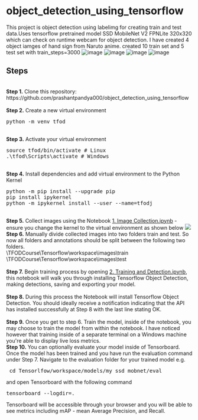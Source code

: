﻿# object_detection_using_tensorflow
This project is object detection using labelimg for creating train and test data.Uses tensorflow pretrained model SSD MobileNet V2 FPNLite 320x320 which can check on runtime webcam for object detection. I have created 4 object iamges of hand sign from Naruto anime. created 10 train set and 5 test set with train_steps=3000
![image](https://user-images.githubusercontent.com/47704891/123641925-63df0980-d840-11eb-83cb-34e31ab0befc.png)
![image](https://user-images.githubusercontent.com/47704891/123641956-6ccfdb00-d840-11eb-91be-dae2a13aaf54.png)
![image](https://user-images.githubusercontent.com/47704891/123641989-72c5bc00-d840-11eb-8ac0-76f5ebebc933.png)
![image](https://user-images.githubusercontent.com/47704891/123642029-78bb9d00-d840-11eb-9a00-40ef423ad43e.png)


## Steps
<br />
<b>Step 1.</b> Clone this repository: https://github.com/prashantpandya000/object_detection_using_tensorflow
<br/><br/>
<b>Step 2.</b> Create a new virtual environment 
<pre>
python -m venv tfod
</pre> 
<br/>
<b>Step 3.</b> Activate your virtual environment
<pre>
source tfod/bin/activate # Linux
.\tfod\Scripts\activate # Windows 
</pre>
<br/>
<b>Step 4.</b> Install dependencies and add virtual environment to the Python Kernel
<pre>
python -m pip install --upgrade pip
pip install ipykernel
python -m ipykernel install --user --name=tfodj
</pre>
<br/>
<b>Step 5.</b> Collect images using the Notebook <a href="https://github.com/prashantpandya000/object_detection_using_tensorflow/blob/master/1.%20Image%20Collection.ipynb">1. Image Collection.ipynb</a> - ensure you change the kernel to the virtual environment as shown below
<img src="https://i.imgur.com/8yac6Xl.png"> 
<br/>
<b>Step 6.</b> Manually divide collected images into two folders train and test. So now all folders and annotations should be split between the following two folders. <br/>
\TFODCourse\Tensorflow\workspace\images\train<br />
\TFODCourse\Tensorflow\workspace\images\test
<br/><br/>
<b>Step 7.</b> Begin training process by opening <a href="https://github.com/prashantpandya000/object_detection_using_tensorflow/blob/master/2.%20Training%20and%20Detection.ipynb">2. Training and Detection.ipynb</a>, this notebook will walk you through installing Tensorflow Object Detection, making detections, saving and exporting your model. 
<br /><br/>
<b>Step 8.</b> During this process the Notebook will install Tensorflow Object Detection. You should ideally receive a notification indicating that the API has installed successfully at Step 8 with the last line stating OK.  
<br /> <br/>
<b>Step 9.</b> Once you get to step 6. Train the model, inside of the notebook, you may choose to train the model from within the notebook. I have noticed however that training inside of a separate terminal on a Windows machine you're able to display live loss metrics. 
<br />
<b>Step 10.</b> You can optionally evaluate your model inside of Tensorboard. Once the model has been trained and you have run the evaluation command under Step 7. Navigate to the evaluation folder for your trained model e.g. 
<pre> cd Tensorlfow/workspace/models/my_ssd_mobnet/eval</pre> 
and open Tensorboard with the following command
<pre>tensorboard --logdir=. </pre>
Tensorboard will be accessible through your browser and you will be able to see metrics including mAP - mean Average Precision, and Recall.
<br />
